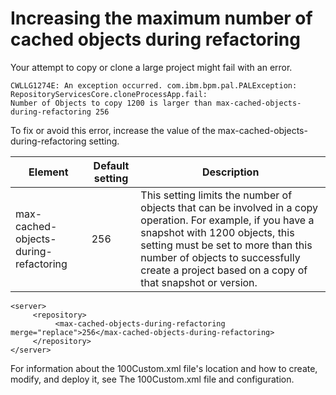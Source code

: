 # Increasing the maximum number of cached objects during refactoring

Your attempt to copy or clone a large project might fail with an error.

```
CWLLG1274E: An exception occurred. com.ibm.bpm.pal.PALException: RepositoryServicesCore.cloneProcessApp.fail: 
Number of Objects to copy 1200 is larger than max-cached-objects-during-refactoring 256
```

To fix or avoid this error, increase the value of the
max-cached-objects-during-refactoring setting.

| Element                               |   Default setting | Description                                                                                                                                                                                                                                                                           |
|---------------------------------------|-------------------|---------------------------------------------------------------------------------------------------------------------------------------------------------------------------------------------------------------------------------------------------------------------------------------|
| max-cached-objects-during-refactoring |              256  | This setting limits the number of objects that can be involved in a copy operation. For example, if you have a snapshot with 1200 objects, this setting must be set to more than this number of objects to successfully create a project based on a copy of that snapshot or version. |

```
<server>
     <repository>
          <max-cached-objects-during-refactoring merge="replace">256</max-cached-objects-during-refactoring>
     </repository>
</server>
```

For information about the 100Custom.xml file's location and how to create,
modify, and deploy it, see The 100Custom.xml file and configuration.